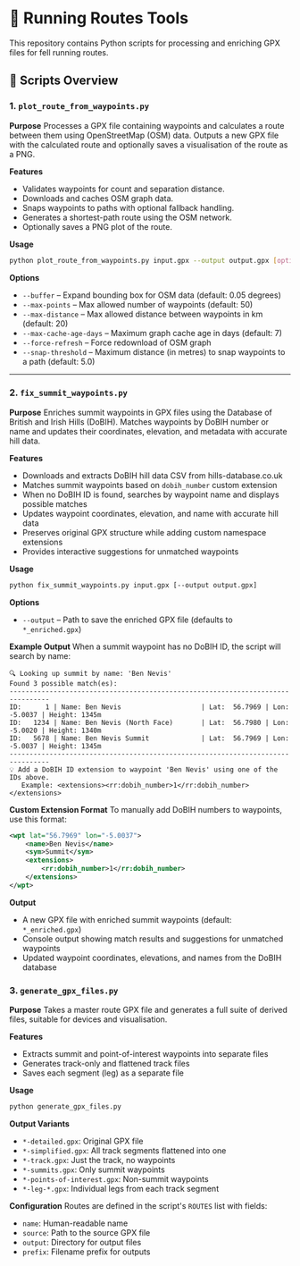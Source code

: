 # 📜 Running Routes Tools

This repository contains Python scripts for processing and enriching GPX files for fell running routes.

## 🔧 Scripts Overview

### 1. `plot_route_from_waypoints.py`

**Purpose**
Processes a GPX file containing waypoints and calculates a route between them using OpenStreetMap (OSM) data. Outputs a new GPX file with the calculated route and optionally saves a visualisation of the route as a PNG.

**Features**

* Validates waypoints for count and separation distance.
* Downloads and caches OSM graph data.
* Snaps waypoints to paths with optional fallback handling.
* Generates a shortest-path route using the OSM network.
* Optionally saves a PNG plot of the route.

**Usage**

```bash
python plot_route_from_waypoints.py input.gpx --output output.gpx [options]
```

**Options**

* `--buffer` – Expand bounding box for OSM data (default: 0.05 degrees)
* `--max-points` – Max allowed number of waypoints (default: 50)
* `--max-distance` – Max allowed distance between waypoints in km (default: 20)
* `--max-cache-age-days` – Maximum graph cache age in days (default: 7)
* `--force-refresh` – Force redownload of OSM graph
* `--snap-threshold` – Maximum distance (in metres) to snap waypoints to a path (default: 5.0)

---

### 2. `fix_summit_waypoints.py`

**Purpose**
Enriches summit waypoints in GPX files using the Database of British and Irish Hills (DoBIH). Matches waypoints by DoBIH number or name and updates their coordinates, elevation, and metadata with accurate hill data.

**Features**

* Downloads and extracts DoBIH hill data CSV from hills-database.co.uk
* Matches summit waypoints based on `dobih_number` custom extension
* When no DoBIH ID is found, searches by waypoint name and displays possible matches
* Updates waypoint coordinates, elevation, and name with accurate hill data
* Preserves original GPX structure while adding custom namespace extensions
* Provides interactive suggestions for unmatched waypoints

**Usage**

```bash
python fix_summit_waypoints.py input.gpx [--output output.gpx]
```

**Options**

* `--output` – Path to save the enriched GPX file (defaults to `*_enriched.gpx`)

**Example Output**
When a summit waypoint has no DoBIH ID, the script will search by name:

```
🔍 Looking up summit by name: 'Ben Nevis'
Found 3 possible match(es):
--------------------------------------------------------------------------------
ID:      1 | Name: Ben Nevis                    | Lat:  56.7969 | Lon:   -5.0037 | Height: 1345m
ID:   1234 | Name: Ben Nevis (North Face)       | Lat:  56.7980 | Lon:   -5.0020 | Height: 1340m
ID:   5678 | Name: Ben Nevis Summit             | Lat:  56.7969 | Lon:   -5.0037 | Height: 1345m
--------------------------------------------------------------------------------
💡 Add a DoBIH ID extension to waypoint 'Ben Nevis' using one of the IDs above.
   Example: <extensions><rr:dobih_number>1</rr:dobih_number></extensions>
```

**Custom Extension Format**
To manually add DoBIH numbers to waypoints, use this format:

```xml
<wpt lat="56.7969" lon="-5.0037">
    <name>Ben Nevis</name>
    <sym>Summit</sym>
    <extensions>
        <rr:dobih_number>1</rr:dobih_number>
    </extensions>
</wpt>
```

**Output**
* A new GPX file with enriched summit waypoints (default: `*_enriched.gpx`)
* Console output showing match results and suggestions for unmatched waypoints
* Updated waypoint coordinates, elevations, and names from the DoBIH database

### 3. `generate_gpx_files.py`

**Purpose**
Takes a master route GPX file and generates a full suite of derived files, suitable for devices and visualisation.

**Features**

* Extracts summit and point-of-interest waypoints into separate files
* Generates track-only and flattened track files
* Saves each segment (leg) as a separate file

**Usage**

```bash
python generate_gpx_files.py
```

**Output Variants**

* `*-detailed.gpx`: Original GPX file
* `*-simplified.gpx`: All track segments flattened into one
* `*-track.gpx`: Just the track, no waypoints
* `*-summits.gpx`: Only summit waypoints
* `*-points-of-interest.gpx`: Non-summit waypoints
* `*-leg-*.gpx`: Individual legs from each track segment

**Configuration**
Routes are defined in the script's `ROUTES` list with fields:

* `name`: Human-readable name
* `source`: Path to the source GPX file
* `output`: Directory for output files
* `prefix`: Filename prefix for outputs
